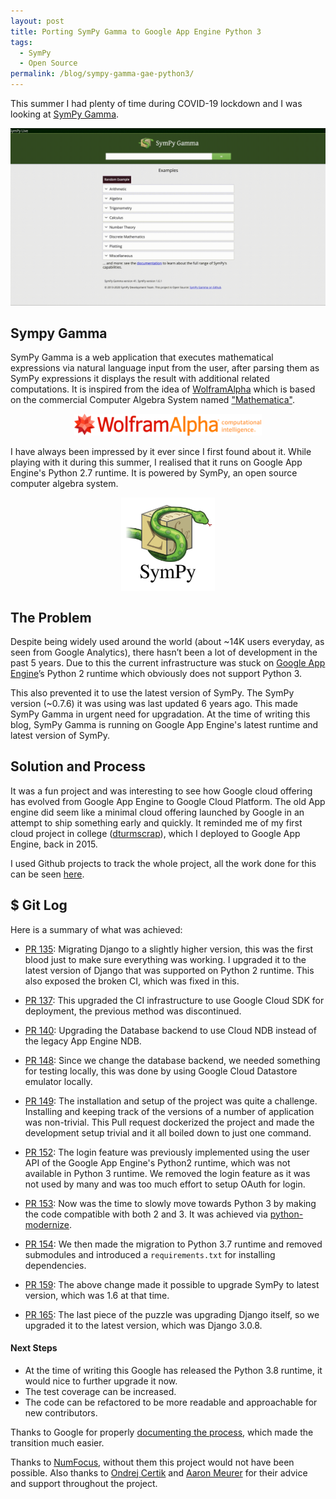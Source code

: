 ```yaml
---
layout: post
title: Porting SymPy Gamma to Google App Engine Python 3
tags:
  - SymPy
  - Open Source
permalink: /blog/sympy-gamma-gae-python3/
---
```


This summer I had plenty of time during COVID-19 lockdown and I was looking at
[SymPy Gamma](https://sympygamma.com/).

<center><img src="/assets/sympy-gamma-port/sympy_gamma_demo.gif" width="700"></center> 

## Sympy Gamma
 
SymPy Gamma is a web application that executes mathematical expressions
via natural language input from the user, after parsing them as SymPy
expressions it displays the result with additional related computations.
It is inspired from the idea of [WolframAlpha](http://www.wolframalpha.com/) which is based on the
commercial Computer Algebra System named ["Mathematica"](https://en.wikipedia.org/wiki/Mathematica).

<center><img src="/assets/misc/wolfram-alpha-logo.svg" width="300"></center>

I have always been impressed by it ever since I first found about it.
While playing with it during this summer, I realised that it runs on Google
App Engine's Python 2.7 runtime. It is powered by SymPy, an open source
computer algebra system.

<center><img align="center" src="/assets/misc/Sympy_logo.svg" width="150"></center>

## The Problem

Despite being widely used around the world (about ~14K users everyday,
as seen from Google Analytics), there hasn’t been a lot of development
in the past 5 years. Due to this the current infrastructure
was stuck on [Google App Engine](https://en.wikipedia.org/wiki/Google_App_Engine)’s Python 2 runtime which obviously does
not support Python 3.

This also prevented it to use the latest version of SymPy. The SymPy
version (~0.7.6) it was using was last updated 6 years ago. This made
SymPy Gamma in urgent need for upgradation. At the time of writing this blog,
SymPy Gamma is running on Google App Engine's latest runtime and latest
version of SymPy.

## Solution and Process 

It was a fun project and was interesting to see how Google cloud offering has evolved
from Google App Engine to Google Cloud Platform. The old App engine did
seem like a minimal cloud offering launched by Google in an attempt to
ship something early and quickly. It reminded me of my first cloud project
in college ([dturmscrap](https://github.com/aktech/dturmscrap)), which I
deployed to Google App Engine, back in 2015.

I used Github projects to track the whole project, all the work done for this
can be seen [here](https://github.com/sympy/sympy_gamma/projects/1).

## $ Git Log

Here is a summary of what was achieved:

* [PR 135](https://github.com/sympy/sympy_gamma/pull/135): Migrating Django to a slightly higher version,
this was the first blood just to make sure everything was working. I upgraded it to the latest version of
Django that was supported on Python 2 runtime. This also exposed the broken CI, which was fixed in this.

* [PR 137](https://github.com/sympy/sympy_gamma/pull/137): This upgraded the CI infrastructure to use Google Cloud SDK
for deployment, the previous method was discontinued.

* [PR 140](https://github.com/sympy/sympy_gamma/pull/140): Upgrading the Database backend to use Cloud NDB instead
of the legacy App Engine NDB. 

* [PR 148](https://github.com/sympy/sympy_gamma/pull/148): Since we change the database backend, we needed something for
testing locally, this was done by using Google Cloud Datastore emulator locally.

* [PR 149](https://github.com/sympy/sympy_gamma/pull/149): The installation and setup of the project was quite a challenge.
Installing and keeping track of the versions of a number of application was non-trivial. This Pull request dockerized
the project and made the development setup trivial and it all boiled down to just one command. 

* [PR 152](https://github.com/sympy/sympy_gamma/pull/152): The login feature was previously implemented using the user API
of the Google App Engine's Python2 runtime, which was not available in Python 3 runtime. We removed the login feature as it
was not used by many and was too much effort to setup OAuth for login.

* [PR 153](https://github.com/sympy/sympy_gamma/pull/153): Now was the time to slowly move towards Python 3 by making the
code compatible with both 2 and 3. It was achieved via [python-modernize](https://python-modernize.readthedocs.io/en/latest/).

* [PR 154](https://github.com/sympy/sympy_gamma/pull/154): We then made the migration to Python 3.7 runtime and removed submodules
and introduced a `requirements.txt` for installing dependencies. 

* [PR 159](https://github.com/sympy/sympy_gamma/pull/154): The above change made it possible to upgrade SymPy to latest version,
which was 1.6 at that time. 

* [PR 165](https://github.com/sympy/sympy_gamma/pull/154): The last piece of the puzzle was upgrading Django itself, so we upgraded
it to the latest version, which was Django 3.0.8.

#### Next Steps

- At the time of writing this Google has released the Python 3.8 runtime, it would nice to further upgrade it now.
- The test coverage can be increased.
- The code can be refactored to be more readable and approachable for new contributors.


Thanks to Google for properly [documenting the process](https://cloud.google.com/appengine/docs/standard/python/migrate-to-python3),
which made the transition much easier.

Thanks to [NumFocus](https://numfocus.org/), without them this project would not have been possible. Also thanks to
[Ondrej Certik](https://github.com/certik) and [Aaron Meurer](http://github.com/asmeurer) for their advice and support
throughout the project.
